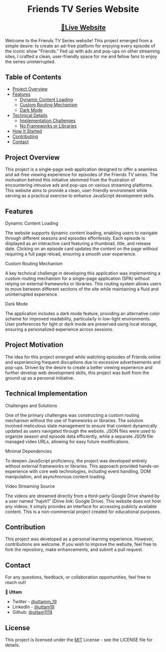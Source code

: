 <div align="center">

# Friends TV Series Website

</div>

<h2 align="center">

[🚀Live Website](https://friends-beta-five.vercel.app/)

</h2>

</div>

<!-- Screenshot -->
<a align="center" href="https://friends-beta-five.vercel.app/">

</a>

Welcome to the Friends TV Series website! This project emerged from a simple desire: to create an ad-free platform for enjoying every episode of the iconic show "Friends." Fed up with ads and pop-ups on other streaming sites, I crafted a clean, user-friendly space for me and fellow fans to enjoy the series uninterrupted.

## Table of Contents

- [Project Overview](#project-overview)
- [Features](#features)
  - [Dynamic Content Loading](#dynamic-content-loading)
  - [Custom Routing Mechanism](#custom-routing-mechanism)
  - [Dark Mode](#dark-mode)
- [Technical Details](#technical-details)
  - [Implementation Challenges](#implementation-challenges)
  - [No Frameworks or Libraries](#no-frameworks-or-libraries)
- [How It Started](#how-it-started)
- [Contributing](#contributing)
- [Contact](#contact)

## Project Overview

This project is a single-page web application designed to offer a seamless and ad-free viewing experience for episodes of the Friends TV series. The motivation behind this initiative stemmed from the frustration of encountering intrusive ads and pop-ups on various streaming platforms. This website aims to provide a clean, user-friendly environment while serving as a practical exercise to enhance JavaScript development skills.

## Features

Dynamic Content Loading

The website supports dynamic content loading, enabling users to navigate through different seasons and episodes effortlessly. Each episode is displayed as an interactive card featuring a thumbnail, title, and release date. Clicking on an episode card updates the content on the page without requiring a full page reload, ensuring a smooth user experience.

Custom Routing Mechanism

A key technical challenge in developing this application was implementing a custom routing mechanism for a single-page application (SPA) without relying on external frameworks or libraries. This routing system allows users to move between different sections of the site while maintaining a fluid and uninterrupted experience.

Dark Mode

The application includes a dark mode feature, providing an alternative color scheme for improved readability, particularly in low-light environments. User preferences for light or dark mode are preserved using local storage, ensuring a personalized experience across sessions.

## Project Motivation

The idea for this project emerged while watching episodes of Friends online and experiencing frequent disruptions due to excessive advertisements and pop-ups. Driven by the desire to create a better viewing experience and further develop web development skills, this project was built from the ground up as a personal initiative.

## Technical Implementation

Challenges and Solutions

One of the primary challenges was constructing a custom routing mechanism without the use of frameworks or libraries. The solution involved meticulous state management to ensure that content dynamically updated as users navigated through the website. JSON files were used to organize season and episode data efficiently, while a separate JSON file managed video URLs, allowing for easy future modifications.

Minimal Dependencies

To deepen JavaScript proficiency, the project was developed entirely without external frameworks or libraries. This approach provided hands-on experience with core web technologies, including event handling, DOM manipulation, and asynchronous content loading.

Video Streaming Source

The videos are streamed directly from a third-party Google Drive shared by a user named "hajxh1" (Drive link: Google Drive). This website does not host any videos; it simply provides an interface for accessing publicly available content. This is a non-commercial project created for educational purposes.

## Contribution

This project was developed as a personal learning experience. However, contributions are welcome. If you wish to improve the website, feel free to fork the repository, make enhancements, and submit a pull request.

## Contact

For any questions, feedback, or collaboration opportunities, feel free to reach out!

<b>👤 Uttam</b>

- Twitter - [@uttamm_19](https://x.com/uttamm_19)
- LinkedIn - [@uttam19](https://www.linkedin.com/in/uttam19)
- Github: [@uttam1119](https://github.com/uttam1119)

## License

This project is licensed under the [MIT](https://github.com/uttam1119/FRIENDS/blob/main/LICENSE.md) License - see the LICENSE file for details.

